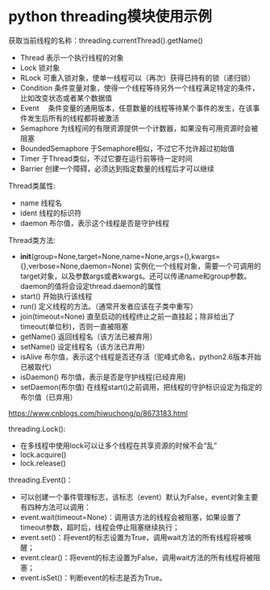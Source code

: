 # python threading模块使用示例


获取当前线程的名称：threading.currentThread().getName()

- Thread	表示一个执行线程的对象
- Lock	锁对象
- RLock	可重入锁对象，使单一线程可以（再次）获得已持有的锁（递归锁）
- Condition	条件变量对象，使得一个线程等待另外一个线程满足特定的条件，比如改变状态或者某个数据值
- Event　	条件变量的通用版本，任意数量的线程等待某个事件的发生，在该事件发生后所有的线程都将被激活
- Semaphore	为线程间的有限资源提供一个计数器，如果没有可用资源时会被阻塞
- BoundedSemaphore	于Semaphore相似，不过它不允许超过初始值
- Timer	于Thread类似，不过它要在运行前等待一定时间
- Barrier	创建一个障碍，必须达到指定数量的线程后才可以继续


Thread类属性:

- name	线程名
- ident	线程的标识符
- daemon	布尔值，表示这个线程是否是守护线程

Thread类方法:

- __init__(group=None,target=None,name=None,args=(),kwargs={},verbose=None,daemon=None)	实例化一个线程对象，需要一个可调用的target对象，以及参数args或者kwargs。还可以传递name和group参数。daemon的值将会设定thread.daemon的属性
- start()	开始执行该线程
- run()	定义线程的方法。（通常开发者应该在子类中重写）
- join(timeout=None)	直至启动的线程终止之前一直挂起；除非给出了timeout(单位秒)，否则一直被阻塞
- getName()	返回线程名（该方法已被弃用）
- setName()	设定线程名（该方法已弃用）
- isAlive	布尔值，表示这个线程是否还存活（驼峰式命名，python2.6版本开始已被取代）
- isDaemon()	布尔值，表示是否是守护线程(已经弃用)
- setDaemon(布尔值)	在线程start()之前调用，把线程的守护标识设定为指定的布尔值（已弃用）

https://www.cnblogs.com/hiwuchong/p/8673183.html


threading.Lock():

- 在多线程中使用lock可以让多个线程在共享资源的时候不会“乱”
- lock.acquire()
- lock.release()


threading.Event()：

- 可以创建一个事件管理标志，该标志（event）默认为False，event对象主要有四种方法可以调用：
- event.wait(timeout=None)：调用该方法的线程会被阻塞，如果设置了timeout参数，超时后，线程会停止阻塞继续执行；
- event.set()：将event的标志设置为True，调用wait方法的所有线程将被唤醒；
- event.clear()：将event的标志设置为False，调用wait方法的所有线程将被阻塞；
- event.isSet()：判断event的标志是否为True。